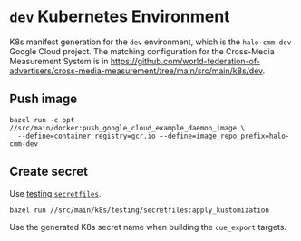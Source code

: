 # `dev` Kubernetes Environment

K8s manifest generation for the `dev` environment, which is the `halo-cmm-dev`
Google Cloud project. The matching configuration for the Cross-Media Measurement
System is in
https://github.com/world-federation-of-advertisers/cross-media-measurement/tree/main/src/main/k8s/dev.

## Push image

```shell
bazel run -c opt //src/main/docker:push_google_cloud_example_daemon_image \
  --define=container_registry=gcr.io --define=image_repo_prefix=halo-cmm-dev
```

## Create secret

Use [testing `secretfiles`](../testing/secretfiles).

```shell
bazel run //src/main/k8s/testing/secretfiles:apply_kustomization
```

Use the generated K8s secret name when building the `cue_export` targets.

